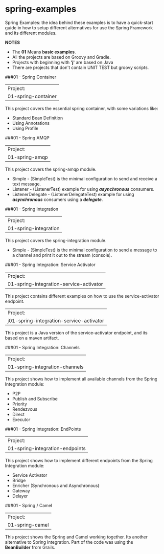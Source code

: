 spring-examples
===============

Spring Examples: the idea behind these examples is to have a quick-start guide in how to setup different alternatives for use the Spring Framework and its different modules.

**NOTES**

 * The **01** Means **basic examples**.
 * All the projects are based on Groovy and Gradle.
 * Projects with beginning with **'j'** are based on Java 
 * There are projects that don't contain UNIT TEST but groovy scripts.

###01 - Spring Container
<table>
<tr><td>Project:</td></tr>
<tr><td>01-spring-container</td></tr>
</table>

This project covers the essential spring container, with some variations like:

 * Standard Bean Definition
 * Using Annotations
 * Using Profile
 
###01 - Spring AMQP 
<table>
<tr><td>Project:</td></tr>
<tr><td>01-spring-amqp</td></tr>
</table>

This project covers the spring-amqp module.

 * Simple - (SimpleTest) is the minimal configuration to send and receive a text message.
 * Listener - (ListenerTest) example for using ***asynchronous*** consumers.
 * ListenerDelegate - (ListenerDelegateTest) example for using ***asynchronous*** consumers using a ***delegate***. 
 
###01 - Spring Integration
<table>
<tr><td>Project:</td></tr>
<tr><td>01-spring-integration</td></tr>
</table>
 
This project covers the spring-integration module.
 
 * Simple - (SimpleTest) is the minimal configuration to send a message to a channel and print it out to the stream (console).
 
###01 - Spring Integration: Service Activator
<table>
<tr><td>Project:</td></tr>
<tr><td>01-spring-integration-service-activator</td></tr>
</table>

This project contains different examples on how to use the service-activator endpoint.

<table>
<tr><td>Project:</td></tr>
<tr><td>j01-spring-integration-service-activator</td></tr>
</table>

This project is a Java version of the service-activator endpoint, and its based on a maven artifact.

###01 - Spring Integration: Channels
<table>
<tr><td>Project:</td></tr>
<tr><td>01-spring-integration-channels</td></tr>
</table>

This project shows how to implement all available channels from the Spring Integration module:

 * P2P
 * Publish and Subscribe
 * Priority
 * Rendezvous
 * Direct
 * Executor

###01 - Spring Integration: EndPoints
<table>
<tr><td>Project:</td></tr>
<tr><td>01-spring-integration-endpoints</td></tr>
</table>

This project shows how to implement different endpoints from the Spring Integration module:

 * Service Activator
 * Bridge
 * Enricher (Synchronous and Asynchronous)
 * Gateway
 * Delayer

###01 - Spring / Camel
<table>
<tr><td>Project:</td></tr>
<tr><td>01-spring-camel</td></tr>
</table>

This project shows the Spring and Camel working together. Its another alternative to Spring Integration. Part of the code was using the **BeanBuilder** from Grails.

 
 